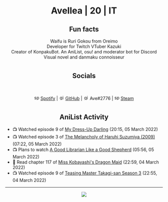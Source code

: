 <h1 align="center">
Avellea | 20 | IT
</h1>



<h2 align="center">
Fun facts
</h2>

<p align="center">
Waifu is Ruri Gokou from Oreimo<br>
Developer for Twitch VTuber Kazuki<br>
Creator of KonpakuBot. An AniList, osu! and moderator bot for Discord<br>
Visual novel and danmaku connoisseur
</p>

<h1>
<h2 align="center">Socials</h2>
<br>
<p align="center">
<img src="https://open.scdn.co/cdn/images/favicon.5cb2bd30.ico" alt="spotify logo" width="16"> <a href="https://open.spotify.com/user/2r8tkjt7qlh7uo7k06z43t63a">Spotify</a> | <img src="https://github.com/fluidicon.png" alt="github logo" width="16"> <a href="https://github.com/Avellea">GitHub</a> | <img src="https://i.imgur.com/ywxedYu.png" alt="github logo" width="16"> Ave#2776 | <img src="https://store.steampowered.com/favicon.ico" alt="spotify logo" width="16"> <a href="https://steamcommunity.com/id/Avellea/">Steam</a>
</p>
<h1>

<h2 align="center">AniList Activity</h2>

<!-- ANILIST_ACTIVITY:start -->

-   📺 Watched episode 9 of [My Dress-Up Darling](https://anilist.co/anime/132405) (20:15, 05 March 2022)
-   📺 Watched episode 3 of [The Melancholy of Haruhi Suzumiya (2009)](https://anilist.co/anime/4382) (07:22, 05 March 2022)
-   📺 Plans to watch [A Good Librarian Like a Good Shepherd](https://anilist.co/anime/17827) (05:56, 05 March 2022)
-   📖 Read chapter 117 of [Miss Kobayashi's Dragon Maid](https://anilist.co/manga/86303) (22:59, 04 March 2022)
-   📺 Watched episode 9 of [Teasing Master Takagi-san Season 3](https://anilist.co/anime/138424) (22:55, 04 March 2022)

<!-- ANILIST_ACTIVITY:end -->


---



<p align="center">
<img src="https://i.pinimg.com/originals/5f/95/04/5f9504eb5a7d27ec7a6121b9e9aa48b3.gif">
<p>
